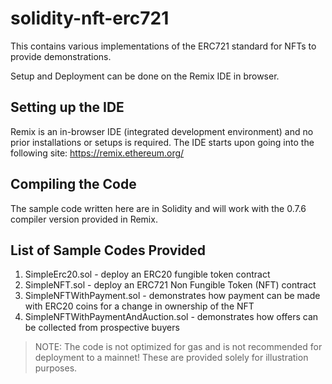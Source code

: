 # solidity-nft-erc721

This contains various implementations of the ERC721 standard for NFTs to provide demonstrations. 

Setup and Deployment can be done on the Remix IDE in browser. 

## Setting up the IDE

Remix is an in-browser IDE (integrated development environment) and no prior installations or setups is required.
The IDE starts upon going into the following site: https://remix.ethereum.org/

## Compiling the Code

The sample code written here are in Solidity and will work with the 0.7.6 compiler version provided in Remix.

## List of Sample Codes Provided
1. SimpleErc20.sol - deploy an ERC20 fungible token contract 
2. SimpleNFT.sol - deploy an ERC721 Non Fungible Token (NFT) contract
3. SimpleNFTWithPayment.sol - demonstrates how payment can be made with ERC20 coins for a change in ownership of the NFT
4. SimpleNFTWithPaymentAndAuction.sol - demonstrates how offers can be collected from prospective buyers

> NOTE: The code is not optimized for gas and is not recommended for deployment to a mainnet! These are provided solely for illustration purposes. 


